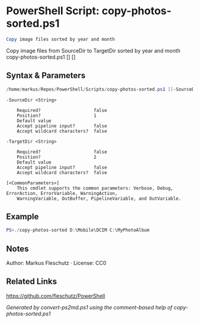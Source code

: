# PowerShell Script: copy-photos-sorted.ps1
```powershell
Copy image files sorted by year and month
```

Copy image files from SourceDir to TargetDir sorted by year and month
copy-photos-sorted.ps1 [<SourceDir>] [<TargetDir>]

## Syntax & Parameters
```powershell
/home/markus/Repos/PowerShell/Scripts/copy-photos-sorted.ps1 [[-SourceDir] <String>] [[-TargetDir] <String>] [<CommonParameters>]
```

```
-SourceDir <String>
    
    Required?                    false
    Position?                    1
    Default value                
    Accept pipeline input?       false
    Accept wildcard characters?  false
```

```
-TargetDir <String>
    
    Required?                    false
    Position?                    2
    Default value                
    Accept pipeline input?       false
    Accept wildcard characters?  false
```

```
[<CommonParameters>]
    This cmdlet supports the common parameters: Verbose, Debug, ErrorAction, ErrorVariable, WarningAction, 
    WarningVariable, OutBuffer, PipelineVariable, and OutVariable.
```

## Example
```powershell
PS>./copy-photos-sorted D:\Mobile\DCIM C:\MyPhotoAlbum
```


## Notes
Author: Markus Fleschutz · License: CC0

## Related Links
https://github.com/fleschutz/PowerShell

*Generated by convert-ps2md.ps1 using the comment-based help of copy-photos-sorted.ps1*
